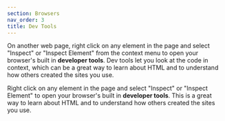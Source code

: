 ```yaml
---
section: Browsers
nav_order: 3
title: Dev Tools
---
```



On another web page, right click on any element in the page and select "Inspect" or "Inspect Element" from the context menu to open your browser's built in **developer tools**. 
Dev tools let you look at the code in context, which can be a great way to learn about HTML and to understand how others created the sites you use.

Right click on any element in the page and select "Inspect" or "Inspect Element" to open your browser's built in **developer tools**. 
This is a great way to learn about HTML and to understand how others created the sites you use.


